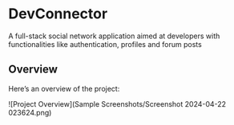 # DevConnector

A full-stack social network application aimed at developers with functionalities like authentication, profiles and
forum posts

## Overview

Here’s an overview of the project:

![Project Overview](Sample Screenshots/Screenshot 2024-04-22 023624.png)


